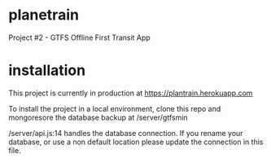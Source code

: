 # planetrain
Project #2 - GTFS Offline First Transit App

# installation
This project is currently in production at https://plantrain.herokuapp.com 

To install the project in a local environment, clone this repo and mongoresore the database backup at /server/gtfsmin 

/server/api.js:14 handles the database connection. If you rename your database, 
or use a non default location please update the connection in this file. 
